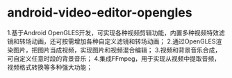 # android-video-editor-opengles
1.基于Android OpenGLES开发，可实现各种视频剪辑功能，内置多种视频特效滤镜和转场动画，还可按需增加各种自定义滤镜和转场动画； 2.通过OpenGLES渲染图片，把图片当成视频，实现图片和视频混合编辑； 3.视频和背景音乐合成，可自定义任意时段的背景音乐； 4.集成FFmpeg，用于实现从视频中提取音频，视频格式转换等多种强大功能；
